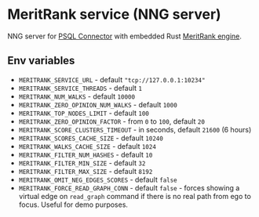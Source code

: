 # MeritRank service (NNG server)

NNG server for [PSQL Connector](/psql-connector/README.md) with embedded
Rust [MeritRank engine](/core/README.md).

## Env variables

- `MERITRANK_SERVICE_URL` - default `"tcp://127.0.0.1:10234"`
- `MERITRANK_SERVICE_THREADS` - default `1`
- `MERITRANK_NUM_WALKS` - default `10000`
- `MERITRANK_ZERO_OPINION_NUM_WALKS` - default `1000`
- `MERITRANK_TOP_NODES_LIMIT` - default `100`
- `MERITRANK_ZERO_OPINION_FACTOR` - from `0` to `100`, default `20`
- `MERITRANK_SCORE_CLUSTERS_TIMEOUT` - in seconds, default `21600` (6 hours)
- `MERITRANK_SCORES_CACHE_SIZE` - default `10240`
- `MERITRANK_WALKS_CACHE_SIZE` - default `1024`
- `MERITRANK_FILTER_NUM_HASHES` - default `10`
- `MERITRANK_FILTER_MIN_SIZE` - default `32`
- `MERITRANK_FILTER_MAX_SIZE` - default `8192`
- `MERITRANK_OMIT_NEG_EDGES_SCORES` - default `false`
- `MERITRANK_FORCE_READ_GRAPH_CONN` - default `false` - forces showing a virtual
  edge on `read_graph` command if there is no real path from ego to focus.
  Useful for demo purposes.

